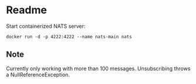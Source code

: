 ﻿# Readme

Start containerized NATS server:

``` docker run -d -p 4222:4222 --name nats-main nats ```

## Note
Currently only working with more than 100 messages. 
Unsubscribing throws a NullReferenceException.

